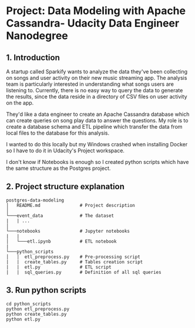 # Project: Data Modeling with Apache Cassandra- Udacity Data Engineer Nanodegree

## 1. Introduction

A startup called Sparkify wants to analyze the data they've been collecting on songs and user activity on their new music streaming app. The analysis team is particularly interested in understanding what songs users are listening to. Currently, there is no easy way to query the data to generate the results, since the data reside in a directory of CSV files on user activity on the app.

They'd like a data engineer to create an Apache Cassandra database which can create queries on song play data to answer the questions. My role is to create a database schema and ETL pipeline which transfer the data from local files to the database for this analysis.

I wanted to do this locally but my Windows crashed when installing Docker so I have to do it in Udacity's Project workspace.

I don't know if Notebooks is enough so I created python scripts which have the same structure as the Postgres project.

## 2. Project structure explanation

```
postgres-data-modeling
│   README.md               # Project description
│
└───event_data              # The dataset
|   | ...          
│      
└───notebooks               # Jupyter notebooks
|   |               
│   └───etl.ipynb           # ETL notebook  
|  
└───python_scripts
│   │  etl_preprocess.py    # Pre-processing script
|   |  create_tables.py     # Tables creation script
|   |  etl.py               # ETL script
|   |  sql_queries.py       # Definition of all sql queries
```

## 3. Run python scripts

```
cd python_scripts
python etl_preprocess.py
python create_tables.py
python etl.py
```